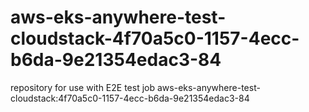 # aws-eks-anywhere-test-cloudstack-4f70a5c0-1157-4ecc-b6da-9e21354edac3-84
repository for use with E2E test job aws-eks-anywhere-test-cloudstack:4f70a5c0-1157-4ecc-b6da-9e21354edac3-84
